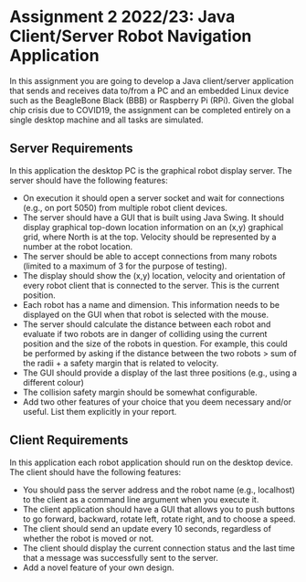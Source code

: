 
# Assignment 2 2022/23: Java Client/Server Robot Navigation Application

In this assignment you are going to develop a Java client/server application that sends and receives data to/from a PC and an embedded Linux device such as the BeagleBone Black (BBB) or Raspberry Pi (RPi). Given the global chip crisis due to COVID19, the assignment can be completed entirely on a single desktop machine and all tasks are simulated.


## Server Requirements

In this application the desktop PC is the graphical robot display server. The server should have the following features:

- On execution it should open a server socket and wait for connections (e.g., on port 5050) from multiple robot client devices.
- The server should have a GUI that is built using Java Swing. It should display graphical top-down location information on an (x,y) graphical grid, where North is at the top. Velocity should be represented by a number at the robot location.
- The server should be able to accept connections from many robots (limited to a maximum of 3 for the purpose of testing).
- The display should show the (x,y) location, velocity and orientation of every robot client that is connected to the server. This is the current position. 
- Each robot has a name and dimension. This information needs to be displayed on the GUI when that robot is selected with the mouse.
- The server should calculate the distance between each robot and evaluate if two robots are in danger of colliding using the current position and the size of the robots in question. For example, this could be performed by asking if the distance between the two robots > sum of the radii + a safety margin that is related to velocity.
- The GUI should provide a display of the last three positions (e.g., using a different colour)
- The collision safety margin should be somewhat configurable.
- Add two other features of your choice that you deem necessary and/or useful. List them explicitly in your report.

## Client Requirements

In this application each robot application should run on the desktop device. The client should have the following features:

- You should pass the server address and the robot name (e.g., localhost) to the client as a command line argument when you execute it.
- The client application should have a GUI that allows you to push buttons to go forward, backward, rotate left, rotate right, and to choose a speed.
- The client should send an update every 10 seconds, regardless of whether the robot is moved or not.
- The client should display the current connection status and the last time that a message was successfully sent to the server.
- Add a novel feature of your own design.
